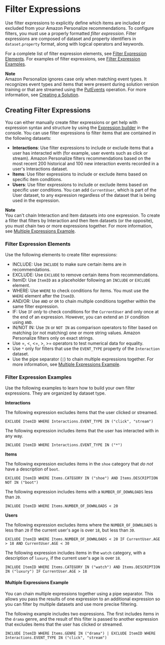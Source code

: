 # Filter Expressions<a name="filter-expressions"></a>

Use filter expressions to explicitly define which items are included or excluded from your Amazon Personalize recommendations\. To configure filters, you must use a properly formatted *filter expression*\. Filter expressions are composed of dataset and property identifiers in `dataset`\.`property` format, along with logical operators and keywords\.

For a complete list of filter expression elements, see [Filter Expression Elements](#filter-expression-elements)\. For examples of filter expressions, see [Filter Expression Examples](#filter-expression-examples)\. 

**Note**  
Amazon Personalize ignores case only when matching event types\. It recognizes event types and items that were present during solution version training or that are streamed using the [PutEvents](API_UBS_PutEvents.md) operation\. For more information, see [Creating a Solution](training-deploying-solutions.md)\.

## Creating Filter Expressions<a name="creating-filter-expressions"></a>

You can either manually create filter expressions or get help with expression syntax and structure by using the [Expression builder](filter-real-time.md#using-filter-expression-builder) in the console\. You can use filter expressions to filter items that are contained in the following datasets:
+  **Interactions**: Use filter expressions to include or exclude items that a user has interacted with \(for example, user events such as click or stream\)\. Amazon Personalize filters recommendations based on the most recent 200 historical and 100 new interaction events recorded in a user's Interactions dataset\.
+  **Items**: Use filter expressions to include or exclude items based on specific item conditions\. 
+  **Users**: Use filter expressions to include or exclude items based on specific user conditions\. You can add `CurrentUser`, which is part of the User dataset, to any expression regardless of the dataset that is being used in the expression\.

**Note**  
You can't chain Interaction and Item datasets into one expression\. To create a filter that filters by Interaction and then Item datasets \(or the opposite\), you must chain two or more expressions together\. For more information, see [Multiple Expressions Example](#multiple-expression-example)\. 

### Filter Expression Elements<a name="filter-expression-elements"></a>

Use the following elements to create filter expressions:
+ INCLUDE: Use `INCLUDE` to make sure certain items are in recommendations\.
+ EXCLUDE: Use `EXCLUDE` to remove certain items from recommendations\.
+ ItemID: Use `ItemID` as a placeholder following an `INCLUDE` or `EXCLUDE` element\.
+  WHERE: Use `WHERE` to check conditions for items\. You must use the `WHERE` element after the `ItemID`\. 
+  AND/OR: Use `AND` or `OR` to chain multiple conditions together within the same filter expression\. 
+  IF: Use `IF` *only* to check conditions for the `CurrentUser` and only once at the end of an expression\. However, you can extend an `IF` condition using `AND`\. 
+  IN/NOT IN: Use `IN` or `NOT IN` as comparison operators to filter based on matching \(or not matching\) one or more string values\. Amazon Personalize filters only on exact strings\.
+  Use =, <, <=, >, >= operators to test numerical data for equality\.
+  Use `*` only for filters that use the `EVENT_TYPE` property of the `Interaction` dataset\. 
+  Use the pipe separator \(`|`\) to chain multiple expressions together\. For more information, see [Multiple Expressions Example](#multiple-expression-example)\. 

### Filter Expression Examples<a name="filter-expression-examples"></a>

 Use the following examples to learn how to build your own filter expressions\. They are organized by dataset type\. 

 **Interactions** 

 The following expression excludes items that the user clicked or streamed\. 

```
EXCLUDE ItemID WHERE Interactions.EVENT_TYPE IN ("click", "stream")
```

 The following expression includes items that the user has interacted with in any way\.

```
INCLUDE ItemID WHERE Interactions.EVENT_TYPE IN ("*")
```

 **Items** 

 The following expression excludes items in the `shoe` category that *do not* have a description of `boot`\. 

```
EXCLUDE ItemID WHERE Items.CATEGORY IN ("shoe") AND Items.DESCRIPTION NOT IN ("boot")
```

 The following expression includes items with a `NUMBER_OF_DOWNLOADS` less than `20`\. 

```
INCLUDE ItemID WHERE Items.NUMBER_OF_DOWNLOADS < 20
```

 **Users** 

 The following expression excludes items where the `NUMBER_OF_DOWNLOADS` is less than `20` if the current user's age is over `18`, but less than `30`\. 

```
EXCLUDE ItemID WHERE Items.NUMBER_OF_DOWNLOADS < 20 IF CurrentUser.AGE > 18 AND CurrentUser.AGE < 30
```

 The following expression includes items in the `watch` category, with a description of `luxury`, if the current user's age is over `18`\. 

```
INCLUDE ItemID WHERE Items.CATEGORY IN ("watch") AND Items.DESCRIPTION IN ("luxury") IF CurrentUser.AGE > 18
```

#### Multiple Expressions Example<a name="multiple-expression-example"></a>

You can chain multiple expressions together using a pipe separator\. This allows you pass the results of one expression to an additional expression so you can filter by multiple datasets and use more precise filtering\.

The following example includes two expressions\. The first includes items in the `drama` genre, and the result of this filter is passed to another expression that excludes items that the user has clicked or streamed\.

```
INCLUDE ItemID WHERE Items.GENRE IN ("drama") | EXCLUDE ItemID WHERE Interactions.EVENT_TYPE IN ("click", "stream")
```